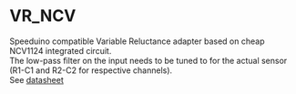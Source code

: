 # VR_NCV
Speeduino compatible Variable Reluctance adapter based on cheap NCV1124 integrated circuit.  
The low-pass filter on the input needs to be tuned to for the actual sensor (R1-C1 and R2-C2 for respective channels).  
See [datasheet](https://www.onsemi.com/pub/Collateral/NCV1124%20DATA%20SHEET.PDF)
